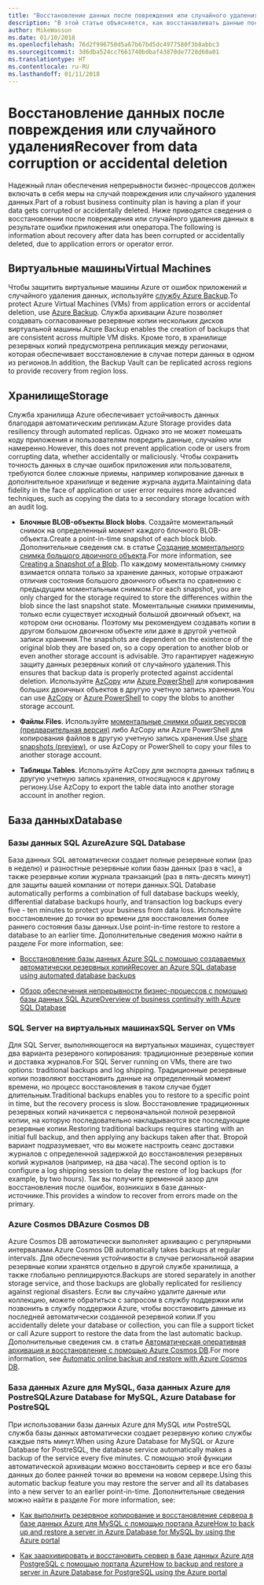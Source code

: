 ```yaml
---
title: "Восстановление данных после повреждения или случайного удаления"
description: "В этой статье объясняется, как восстанавливать данные после повреждения или случайного удаления, как создавать надежные, высокодоступные и отказоустойчивые приложения и как правильно планировать аварийное восстановление."
author: MikeWasson
ms.date: 01/10/2018
ms.openlocfilehash: 76d2f996750d5a67b67bd5dc4977580f3b8abbc3
ms.sourcegitcommit: 3d6dba524cc7661740bdbaf43870de7728d60a01
ms.translationtype: HT
ms.contentlocale: ru-RU
ms.lasthandoff: 01/11/2018
---
```

# <a name="recover-from-data-corruption-or-accidental-deletion"></a><span data-ttu-id="08f9c-103">Восстановление данных после повреждения или случайного удаления</span><span class="sxs-lookup"><span data-stu-id="08f9c-103">Recover from data corruption or accidental deletion</span></span> 

<span data-ttu-id="08f9c-104">Надежный план обеспечения непрерывности бизнес-процессов должен включать в себя меры на случай повреждения или случайного удаления данных.</span><span class="sxs-lookup"><span data-stu-id="08f9c-104">Part of a robust business continuity plan is having a plan if your data gets corrupted or accidentally deleted.</span></span> <span data-ttu-id="08f9c-105">Ниже приводятся сведения о восстановлении после повреждения или случайного удаления данных в результате ошибки приложения или оператора.</span><span class="sxs-lookup"><span data-stu-id="08f9c-105">The following is information about recovery after data has been corrupted or accidentally deleted, due to application errors or operator error.</span></span>

## <a name="virtual-machines"></a><span data-ttu-id="08f9c-106">Виртуальные машины</span><span class="sxs-lookup"><span data-stu-id="08f9c-106">Virtual Machines</span></span>

<span data-ttu-id="08f9c-107">Чтобы защитить виртуальные машины Azure от ошибок приложений и случайного удаления данных, используйте [службу Azure Backup](/azure/backup/).</span><span class="sxs-lookup"><span data-stu-id="08f9c-107">To protect Azure Virtual Machines (VMs) from application errors or accidental deletion, use [Azure Backup](/azure/backup/).</span></span> <span data-ttu-id="08f9c-108">Служба архивации Azure позволяет создавать согласованные резервные копии нескольких дисков виртуальной машины.</span><span class="sxs-lookup"><span data-stu-id="08f9c-108">Azure Backup enables the creation of backups that are consistent across multiple VM disks.</span></span> <span data-ttu-id="08f9c-109">Кроме того, в хранилище резервных копий предусмотрена репликация между регионами, которая обеспечивает восстановление в случае потери данных в одном из регионов.</span><span class="sxs-lookup"><span data-stu-id="08f9c-109">In addition, the Backup Vault can be replicated across regions to provide recovery from region loss.</span></span>

## <a name="storage"></a><span data-ttu-id="08f9c-110">Хранилище</span><span class="sxs-lookup"><span data-stu-id="08f9c-110">Storage</span></span>

<span data-ttu-id="08f9c-111">Служба хранилища Azure обеспечивает устойчивость данных благодаря автоматическим репликам.</span><span class="sxs-lookup"><span data-stu-id="08f9c-111">Azure Storage provides data resiliency through automated replicas.</span></span> <span data-ttu-id="08f9c-112">Однако это не может помешать коду приложения и пользователям повредить данные, случайно или намеренно.</span><span class="sxs-lookup"><span data-stu-id="08f9c-112">However, this does not prevent application code or users from corrupting data, whether accidentally or maliciously.</span></span> <span data-ttu-id="08f9c-113">Чтобы сохранить точность данных в случае ошибок приложения или пользователя, требуются более сложные приемы, например копирование данных в дополнительное хранилище и ведение журнала аудита.</span><span class="sxs-lookup"><span data-stu-id="08f9c-113">Maintaining data fidelity in the face of application or user error requires more advanced techniques, such as copying the data to a secondary storage location with an audit log.</span></span> 

- <span data-ttu-id="08f9c-114">**Блочные BLOB-объекты**.</span><span class="sxs-lookup"><span data-stu-id="08f9c-114">**Block blobs**.</span></span> <span data-ttu-id="08f9c-115">Создайте моментальный снимок на определенный момент каждого блочного BLOB-объекта.</span><span class="sxs-lookup"><span data-stu-id="08f9c-115">Create a point-in-time snapshot of each block blob.</span></span> <span data-ttu-id="08f9c-116">Дополнительные сведения см. в статье [Создание моментального снимка большого двоичного объекта](/rest/api/storageservices/creating-a-snapshot-of-a-blob).</span><span class="sxs-lookup"><span data-stu-id="08f9c-116">For more information, see [Creating a Snapshot of a Blob](/rest/api/storageservices/creating-a-snapshot-of-a-blob).</span></span> <span data-ttu-id="08f9c-117">По каждому моментальному снимку взимается оплата только за хранение данных, которые отражают отличия состояния большого двоичного объекта по сравнению с предыдущим моментальным снимком.</span><span class="sxs-lookup"><span data-stu-id="08f9c-117">For each snapshot, you are only charged for the storage required to store the differences within the blob since the last snapshot state.</span></span> <span data-ttu-id="08f9c-118">Моментальные снимки применимы, только если существует исходный большой двоичный объект, на котором они основаны. Поэтому мы рекомендуем создавать копии в другом большом двоичном объекте или даже в другой учетной записи хранения.</span><span class="sxs-lookup"><span data-stu-id="08f9c-118">The snapshots are dependent on the existence of the original blob they are based on, so a copy operation to another blob or even another storage account is advisable.</span></span> <span data-ttu-id="08f9c-119">Это гарантирует надежную защиту данных резервных копий от случайного удаления.</span><span class="sxs-lookup"><span data-stu-id="08f9c-119">This ensures that backup data is properly protected against accidental deletion.</span></span> <span data-ttu-id="08f9c-120">Используйте [AzCopy](/azure/storage/common/storage-use-azcopy) или [Azure PowerShell](/azure/storage/common/storage-powershell-guide-full) для копирования больших двоичных объектов в другую учетную запись хранения.</span><span class="sxs-lookup"><span data-stu-id="08f9c-120">You can use [AzCopy](/azure/storage/common/storage-use-azcopy) or [Azure PowerShell](/azure/storage/common/storage-powershell-guide-full) to copy the blobs to another storage account.</span></span>

- <span data-ttu-id="08f9c-121">**Файлы**.</span><span class="sxs-lookup"><span data-stu-id="08f9c-121">**Files**.</span></span> <span data-ttu-id="08f9c-122">Используйте [моментальные снимки общих ресурсов (предварительная версия)](/azure/storage/files/storage-how-to-use-files-snapshots) либо AzCopy или Azure PowerShell для копирования файлов в другую учетную запись хранения.</span><span class="sxs-lookup"><span data-stu-id="08f9c-122">Use [share snapshots (preview)](/azure/storage/files/storage-how-to-use-files-snapshots), or use AzCopy or PowerShell to copy your files to another storage account.</span></span>

- <span data-ttu-id="08f9c-123">**Таблицы**.</span><span class="sxs-lookup"><span data-stu-id="08f9c-123">**Tables**.</span></span> <span data-ttu-id="08f9c-124">Используйте AzCopy для экспорта данных таблиц в другую учетную запись хранения, относящуюся к другому региону.</span><span class="sxs-lookup"><span data-stu-id="08f9c-124">Use AzCopy to export the table data into another storage account in another region.</span></span>

## <a name="database"></a><span data-ttu-id="08f9c-125">База данных</span><span class="sxs-lookup"><span data-stu-id="08f9c-125">Database</span></span>

### <a name="azure-sql-database"></a><span data-ttu-id="08f9c-126">Базы данных SQL Azure</span><span class="sxs-lookup"><span data-stu-id="08f9c-126">Azure SQL Database</span></span> 

<span data-ttu-id="08f9c-127">База данных SQL автоматически создает полные резервные копии (раз в неделю) и разностные резервные копии базы данных (раз в час), а также резервные копии журнала транзакций (раз в пять-десять минут) для защиты вашей компании от потери данных.</span><span class="sxs-lookup"><span data-stu-id="08f9c-127">SQL Database automatically performs a combination of full database backups weekly, differential database backups hourly, and transaction log backups every five - ten minutes to protect your business from data loss.</span></span> <span data-ttu-id="08f9c-128">Используйте восстановление до точки во времени для восстановления более раннего состояния базы данных.</span><span class="sxs-lookup"><span data-stu-id="08f9c-128">Use point-in-time restore to restore a database to an earlier time.</span></span> <span data-ttu-id="08f9c-129">Дополнительные сведения можно найти в разделе </span><span class="sxs-lookup"><span data-stu-id="08f9c-129">For more information, see:</span></span>

- [<span data-ttu-id="08f9c-130">Восстановление базы данных Azure SQL с помощью создаваемых автоматически резервных копий</span><span class="sxs-lookup"><span data-stu-id="08f9c-130">Recover an Azure SQL database using automated database backups</span></span>](/azure/sql-database/sql-database-recovery-using-backups)

- [<span data-ttu-id="08f9c-131">Обзор обеспечения непрерывности бизнес-процессов с помощью базы данных SQL Azure</span><span class="sxs-lookup"><span data-stu-id="08f9c-131">Overview of business continuity with Azure SQL Database</span></span>](/azure/sql-database/sql-database-business-continuity)

### <a name="sql-server-on-vms"></a><span data-ttu-id="08f9c-132">SQL Server на виртуальных машинах</span><span class="sxs-lookup"><span data-stu-id="08f9c-132">SQL Server on VMs</span></span>

<span data-ttu-id="08f9c-133">Для SQL Server, выполняющегося на виртуальных машинах, существует два варианта резервного копирования: традиционные резервные копии и доставка журналов.</span><span class="sxs-lookup"><span data-stu-id="08f9c-133">For SQL Server running on VMs, there are two options: traditional backups and log shipping.</span></span> <span data-ttu-id="08f9c-134">Традиционные резервные копии позволяют восстановить данные на определенный момент времени, но процесс восстановления в таком случае будет длительным.</span><span class="sxs-lookup"><span data-stu-id="08f9c-134">Traditional backups enables you to restore to a specific point in time, but the recovery process is slow.</span></span> <span data-ttu-id="08f9c-135">Восстановление традиционных резервных копий начинается с первоначальной полной резервной копии, на которую последовательно накладываются все последующие резервные копии.</span><span class="sxs-lookup"><span data-stu-id="08f9c-135">Restoring traditional backups requires starting with an initial full backup, and then applying any backups taken after that.</span></span> <span data-ttu-id="08f9c-136">Второй вариант подразумевает, что вы можете настроить сеанс доставки журналов с определенной задержкой до восстановления резервных копий журналов (например, на два часа).</span><span class="sxs-lookup"><span data-stu-id="08f9c-136">The second option is to configure a log shipping session to delay the restore of log backups (for example, by two hours).</span></span> <span data-ttu-id="08f9c-137">Так вы получите временной зазор для восстановления после ошибок, возникших в базе данных-источнике.</span><span class="sxs-lookup"><span data-stu-id="08f9c-137">This provides a window to recover from errors made on the primary.</span></span>

### <a name="azure-cosmos-db"></a><span data-ttu-id="08f9c-138">Azure Cosmos DB</span><span class="sxs-lookup"><span data-stu-id="08f9c-138">Azure Cosmos DB</span></span>

<span data-ttu-id="08f9c-139">Azure Cosmos DB автоматически выполняет архивацию с регулярными интервалами.</span><span class="sxs-lookup"><span data-stu-id="08f9c-139">Azure Cosmos DB automatically takes backups at regular intervals.</span></span> <span data-ttu-id="08f9c-140">Для обеспечения устойчивости в случае региональной аварии резервные копии хранятся отдельно в другой службе хранилища, а также глобально реплицируются.</span><span class="sxs-lookup"><span data-stu-id="08f9c-140">Backups are stored separately in another storage service, and those backups are globally replicated for resiliency against regional disasters.</span></span> <span data-ttu-id="08f9c-141">Если вы случайно удалите данные или коллекцию, можете обратиться с запросом в службу поддержки или позвонить в службу поддержки Azure, чтобы восстановить данные из последней автоматически созданной резервной копии.</span><span class="sxs-lookup"><span data-stu-id="08f9c-141">If you accidentally delete your database or collection, you can file a support ticket or call Azure support to restore the data from the last automatic backup.</span></span> <span data-ttu-id="08f9c-142">Дополнительные сведения см. в статье [Автоматическая оперативная архивация и восстановление с помощью Azure Cosmos DB](/azure/cosmos-db/online-backup-and-restore).</span><span class="sxs-lookup"><span data-stu-id="08f9c-142">For more information, see [Automatic online backup and restore with Azure Cosmos DB](/azure/cosmos-db/online-backup-and-restore).</span></span>

### <a name="azure-database-for-mysql-azure-database-for-postresql"></a><span data-ttu-id="08f9c-143">База данных Azure для MySQL, база данных Azure для PostreSQL</span><span class="sxs-lookup"><span data-stu-id="08f9c-143">Azure Database for MySQL, Azure Database for PostreSQL</span></span>

<span data-ttu-id="08f9c-144">При использовании базы данных Azure для MySQL или PostreSQL служба базы данных автоматически создает резервную копию службы каждые пять минут.</span><span class="sxs-lookup"><span data-stu-id="08f9c-144">When using Azure Database for MySQL or Azure Database for PostreSQL, the database service automatically makes a backup of the service every five minutes.</span></span> <span data-ttu-id="08f9c-145">С помощью этой функции автоматической архивации можно восстановить сервер и все его базы данных до более ранней точки во времени на новом сервере.</span><span class="sxs-lookup"><span data-stu-id="08f9c-145">Using this automatic backup feature you may restore the server and all its databases into a new server to an earlier point-in-time.</span></span> <span data-ttu-id="08f9c-146">Дополнительные сведения можно найти в разделе </span><span class="sxs-lookup"><span data-stu-id="08f9c-146">For more information, see:</span></span>

- [<span data-ttu-id="08f9c-147">Как выполнить резервное копирование и восстановление сервера в базе данных Azure для MySQL с помощью портала Azure</span><span class="sxs-lookup"><span data-stu-id="08f9c-147">How to back up and restore a server in Azure Database for MySQL by using the Azure portal</span></span>](/azure/mysql/howto-restore-server-portal)

- [<span data-ttu-id="08f9c-148">Как заархивировать и восстановить сервер в базе данных Azure для PostgreSQL с помощью портала Azure</span><span class="sxs-lookup"><span data-stu-id="08f9c-148">How to backup and restore a server in Azure Database for PostgreSQL using the Azure portal</span></span>](/azure/postgresql/howto-restore-server-portal)

